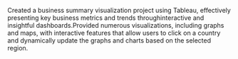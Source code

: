 Created a business summary visualization project using Tableau, effectively presenting key business metrics and trends throughinteractive and insightful dashboards.Provided numerous visualizations, including graphs and maps, with interactive features that allow users to click on a country and dynamically update the graphs and charts based on the selected region.
